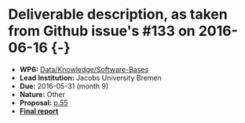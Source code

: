 # Deliverable description, as taken from Github issue's #133 on 2016-06-16 {-}

- **WP6:** [Data/Knowledge/Software-Bases](https://github.com/OpenDreamKit/OpenDreamKit/tree/master/WP6)
- **Lead Institution:** Jacobs University Bremen
- **Due:** 2016-05-31 (month 9)
- **Nature:** Other
- **Proposal:** [p.55](https://github.com/OpenDreamKit/OpenDreamKit/raw/master/Proposal/proposal-www.pdf)
- **[Final report](https://github.com/OpenDreamKit/OpenDreamKit/raw/master/WP6/D6.1/report-final.pdf)**

